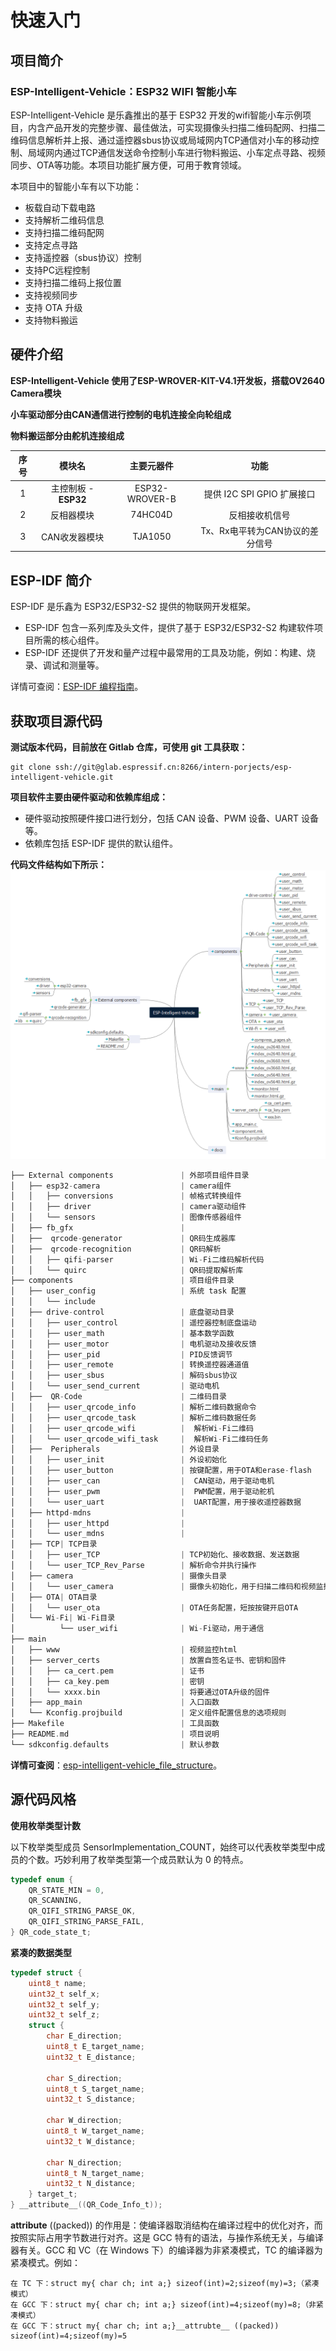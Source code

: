 # 快速入门

## 项目简介

### ESP-Intelligent-Vehicle：ESP32 WIFI 智能小车

ESP-Intelligent-Vehicle 是乐鑫推出的基于 ESP32 开发的wifi智能小车示例项目，内含产品开发的完整步骤、最佳做法，可实现摄像头扫描二维码配网、扫描二维码信息解析并上报、通过遥控器sbus协议或局域网内TCP通信对小车的移动控制、局域网内通过TCP通信发送命令控制小车进行物料搬运、小车定点寻路、视频同步、OTA等功能。本项目功能扩展方便，可用于教育领域。



本项目中的智能小车有以下功能：

- 板载自动下载电路
- 支持解析二维码信息
- 支持扫描二维码配网
- 支持定点寻路
- 支持遥控器（sbus协议）控制
- 支持PC远程控制
- 支持扫描二维码上报位置
- 支持视频同步
- 支持 OTA 升级
- 支持物料搬运



## 硬件介绍

**ESP-Intelligent-Vehicle 使用了ESP-WROVER-KIT-V4.1开发板，搭载OV2640 Camera模块**

**小车驱动部分由CAN通信进行控制的电机连接全向轮组成**

**物料搬运部分由舵机连接组成**

|序号| 模块名 | 主要元器件 | 功能 |
|:-:|:-:|:-:|:-:|
|1| 主控制板 - **ESP32** | ESP32-WROVER-B |提供 I2C SPI GPIO 扩展接口  |
|2|反相器模块 | 74HC04D | 反相接收机信号 |
|3| CAN收发器模块 | TJA1050 | Tx、Rx电平转为CAN协议的差分信号 |

## ESP-IDF 简介

ESP-IDF 是乐鑫为 ESP32/ESP32-S2 提供的物联网开发框架。

* ESP-IDF 包含一系列库及头文件，提供了基于 ESP32/ESP32-S2 构建软件项目所需的核心组件。
* ESP-IDF 还提供了开发和量产过程中最常用的工具及功能，例如：构建、烧录、调试和测量等。

详情可查阅：[ESP-IDF 编程指南](https://docs.espressif.com/projects/esp-idf/zh_CN/latest/esp32s2/get-started/index.html)。



## 获取项目源代码

**测试版本代码，目前放在 Gitlab 仓库，可使用 git 工具获取：**

```
git clone ssh://git@glab.espressif.cn:8266/intern-porjects/esp-intelligent-vehicle.git
```

**项目软件主要由硬件驱动和依赖库组成：**

* 硬件驱动按照硬件接口进行划分，包括 CAN 设备、PWM 设备、UART 设备等。
* 依赖库包括 ESP-IDF 提供的默认组件。

**代码文件结构如下所示：![intelligent-vehicle_file_structure](../../_static/intelligent-vehicle_file_structure.png)**

```c
├── External components               | 外部项目组件目录
│   ├── esp32-camera                  | camera组件
│   │   ├── conversions               | 帧格式转换组件 
│   │   ├── driver                    | camera驱动组件 
│   │   └── sensors                   | 图像传感器组件
│   ├── fb_gfx                        | 
│   ├──  qrcode-generator             | QR码生成器库
│   ├──  qrcode-recognition           | QR码解析
│   │   ├── qifi-parser               | Wi-Fi二维码解析代码 
│   │   └── quirc                     | QR码提取解析库
├── components                        | 项目组件目录
│   ├── user_config                   | 系统 task 配置
│   │   └── include
│   ├── drive-control                 | 底盘驱动目录
│   │   ├── user_control              | 遥控器控制底盘运动
│   │   ├── user_math                 | 基本数学函数
│   │   ├── user_motor                | 电机驱动及接收反馈
│   │   ├── user_pid                  | PID反馈调节
│   │   ├── user_remote               | 转换遥控器通道值
│   │   ├── user_sbus                 | 解码sbus协议
│   │   └── user_send_current         | 驱动电机
│   ├──  QR-Code                      | 二维码目录
│   │   ├── user_qrcode_info          | 解析二维码数据命令
│   │   ├── user_qrcode_task          | 解析二维码数据任务
│   │   ├── user_qrcode_wifi          |  解析Wi-Fi二维码
│   │   └── user_qrcode_wifi_task     |  解析Wi-Fi二维码任务
│   ├──  Peripherals                  | 外设目录
│   │   ├── user_init                 | 外设初始化
│   │   ├── user_button               | 按键配置，用于OTA和erase-flash
│   │   ├── user_can                  |  CAN驱动，用于驱动电机
│   │   ├── user_pwm                  |  PWM配置，用于驱动舵机
│   │   └── user_uart                 |  UART配置，用于接收遥控器数据
│   ├── httpd-mdns                    | 
│   │   ├── user_httpd                | 
│   │   └── user_mdns                 | 
│   ├── TCP| TCP目录
│   │   ├── user_TCP                  | TCP初始化、接收数据、发送数据
│   │   └── user_TCP_Rev_Parse        | 解析命令并执行操作
│   ├── camera                        | 摄像头目录
│   │   └── user_camera               | 摄像头初始化，用于扫描二维码和视频监控
│   ├── OTA| OTA目录
│   │   └── user_ota                  | OTA任务配置，短按按键开启OTA
│   └── Wi-Fi| Wi-Fi目录
│          └── user_wifi              | Wi-Fi驱动，用于通信
├── main
│   ├── www                           | 视频监控html
│   ├── server_certs                  | 放置自签名证书、密钥和固件
│   │   ├── ca_cert.pem               | 证书
│   │   ├── ca_key.pem                | 密钥
│   │   └── xxxx.bin                  | 将要通过OTA升级的固件
│   ├── app_main                      | 入口函数
│   └── Kconfig.projbuild             | 定义组件配置信息的选项规则
├── Makefile                          | 工具函数
├── README.md                         | 项目说明
└── sdkconfig.defaults                | 默认参数
```

**详情可查阅**：[esp-intelligent-vehicle_file_structure](../../_static/pdf/ESP-Intelligent-Vehicle.pdf)。

## 源代码风格

**使用枚举类型计数**

以下枚举类型成员 SensorImplementation\_COUNT，始终可以代表枚举类型中成员的个数。巧妙利用了枚举类型第一个成员默认为 0 的特点。

```c
typedef enum {
    QR_STATE_MIN = 0,
    QR_SCANNING,
    QR_QIFI_STRING_PARSE_OK,
    QR_QIFI_STRING_PARSE_FAIL,
} QR_code_state_t;
```

**紧凑的数据类型**

```c
typedef struct {
    uint8_t name;
    uint32_t self_x;
    uint32_t self_y;
    uint32_t self_z;
    struct {
        char E_direction;
        uint8_t E_target_name;
        uint32_t E_distance;

        char S_direction;
        uint8_t S_target_name;
        uint32_t S_distance;

        char W_direction;
        uint8_t W_target_name;
        uint32_t W_distance;

        char N_direction;
        uint8_t N_target_name;
        uint32_t N_distance;
    } target_t;
} __attribute__((QR_Code_Info_t));
```

**attribute** \(\(packed\)\) 的作用是：使编译器取消结构在编译过程中的优化对齐，而按照实际占用字节数进行对齐。这是 GCC 特有的语法，与操作系统无关，与编译器有关。GCC 和 VC（在 Windows 下）的编译器为非紧凑模式，TC 的编译器为紧凑模式。例如：

```text
在 TC 下：struct my{ char ch; int a;} sizeof(int)=2;sizeof(my)=3;（紧凑模式）
在 GCC 下：struct my{ char ch; int a;} sizeof(int)=4;sizeof(my)=8;（非紧凑模式）
在 GCC 下：struct my{ char ch; int a;}__attrubte__ ((packed)) sizeof(int)=4;sizeof(my)=5
```



